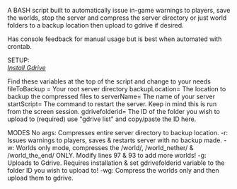 A BASH script built to automatically issue in-game warnings to players, save the worlds, stop the server and compress the server directory or just world folders to a backup location then upload to gdrive if desired.

Has console feedback for manual usage but is best when automated with crontab.

SETUP:  
*[Install Gdrive](https://olivermarshall.net/how-to-upload-a-file-to-google-drive-from-the-command-line/)*

Find these variables at the top of the script and change to your needs
fileToBackup = Your root server directory
backupLocation= The location to backup the compressed files to
serverName= The name of your server
startScript= The command to restart the server. Keep in mind this is run from the screen session.
gdrivefolderid= The ID of the folder you wish to upload to (required) use "gdrive list" and copy/paste the ID here.

MODES
No args: Compresses entire server directory to backup location.
-r: Issues warnings to players, saves & restarts server with no backup made.
-w: Worlds only mode, compresses the /world/, /world_nether/ & /world_the_end/ ONLY. Modify lines 97 & 93 to add more worlds!
-g: Uploads to Gdrive. Requires installation & set gdrivefolderid variable to the folder ID you wish to upload to!
-wg: Compress the worlds only and then upload them to gdrive.
